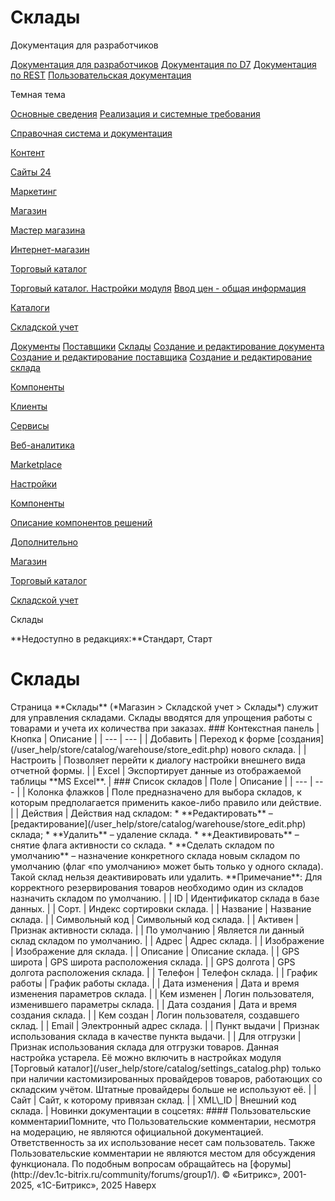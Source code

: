 # Склады

Документация для разработчиков

[Документация для разработчиков](https://dev.1c-bitrix.ru/api_help/)
[Документация по D7](https://dev.1c-bitrix.ru/api_d7/)
[Документация по REST](https://dev.1c-bitrix.ru/rest_help/)
[Пользовательская документация](https://dev.1c-bitrix.ru/user_help/)

Темная тема

[Основные сведения](/user_help/index.php)
[Реализация и системные требования](/user_help/reqintro.php)

[Справочная система и документация](/user_help/help/index.php)

[Контент](/user_help/content/index.php)

[Сайты 24](/user_help/sites24/index.php)

[Маркетинг](/user_help/marketing/index.php)

[Магазин](/user_help/store/index.php)

[Мастер магазина](/user_help/store/storeassist.php)

[Интернет-магазин](/user_help/store/sale/index.php)

[Торговый каталог](/user_help/store/catalog/index.php)

[Торговый каталог. Настройки модуля](/user_help/store/catalog/settings_catalog.php)
[Ввод цен - общая информация](/user_help/store/catalog/prices.php)

[Каталоги](/user_help/store/catalog/products/index.php)

[Складской учет](/user_help/store/catalog/warehouse/index.php)

[Документы](/user_help/store/catalog/warehouse/documents.php)
[Поставщики](/user_help/store/catalog/warehouse/suppliers.php)
[Склады](/user_help/store/catalog/warehouse/stores.php)
[Создание и редактирование документа](/user_help/store/catalog/warehouse/create_document.php)
[Создание и редактирование поставщика](/user_help/store/catalog/warehouse/create_supplier.php)
[Создание и редактирование склада](/user_help/store/catalog/warehouse/store_edit.php)

[Компоненты](/user_help/store/catalog/components/index.php)

[Клиенты](/user_help/clients/index.php)

[Сервисы](/user_help/service/index.php)

[Веб-аналитика](/user_help/statistic/index.php)

[Marketplace](/user_help/marketplace/index.php)

[Настройки](/user_help/settings/index.php)

[Компоненты](/user_help/components/index.php)

[Описание компонентов решений](/user_help/description_decisions/index.php)

[Дополнительно](/user_help/additional/index.php)

[Магазин](/user_help/store/index.php)

[Торговый каталог](/user_help/store/catalog/index.php)

[Складской учет](/user_help/store/catalog/warehouse/index.php)

Склады

**Недоступно в редакциях:**Стандарт, Старт

# Склады

<!--
<h4 id="topictoctitle">В этом разделе
- [Контекстная панель](#menu)
- [Список складов](#list)
--!>

Страница **Склады** (*Магазин > Складской учет > Склады*) служит для управления складами.

Склады вводятся для упрощения работы с товарами и учета их количества при заказах.

  

### Контекстная панель

| Кнопка | Описание |
| --- | --- |
| Добавить | Переход к форме [создания](/user_help/store/catalog/warehouse/store_edit.php) нового склада. |
| Настроить | Позволяет перейти к диалогу настройки внешнего вида отчетной формы. |
| Excel | Экспортирует данные из отображаемой таблицы **MS Excel**. |

  

### Список складов

| Поле | Описание |
| --- | --- |
| Колонка флажков | Поле предназначено для выбора складов, к которым предполагается применить какое-либо правило или действие. |
| Действия | Действия над складом:  * **Редактировать** – [редактирование](/user_help/store/catalog/warehouse/store_edit.php) склада; * **Удалить** – удаление склада. * **Деактивировать** – снятие флага активности со склада. * **Сделать складом по умолчанию** – назначение конкретного склада новым складом по умолчанию (флаг «по умолчанию» может быть только у одного склада). Такой склад нельзя деактивировать или удалить.   **Примечание**: Для корректного резервирования товаров необходимо один из складов назначить складом по умолчанию. |
| ID | Идентификатор склада в базе данных. |
| Сорт. | Индекс сортировки склада. |
| Название | Название склада. |
| Символьный код | Символьный код склада. |
| Активен | Признак активности склада. |
| По умолчанию | Является ли данный склад складом по умолчанию. |
| Адрес | Адрес склада. |
| Изображение | Изображение для склада. |
| Описание | Описание склада. |
| GPS широта | GPS широта расположения склада. |
| GPS долгота | GPS долгота расположения склада. |
| Телефон | Телефон склада. |
| График работы | График работы склада. |
| Дата изменения | Дата и время изменения параметров склада. |
| Кем изменен | Логин пользователя, изменившего параметры склада. |
| Дата создания | Дата и время создания склада. |
| Кем создан | Логин пользователя, создавшего склад. |
| Email | Электронный адрес склада. |
| Пункт выдачи | Признак использования склада в качестве пункта выдачи. |
| Для отгрузки | Признак использования склада для отгрузки товаров. Данная настройка устарела. Её можно включить в настройках модуля [Торговый каталог](/user_help/store/catalog/settings_catalog.php) только при наличии кастомизированных провайдеров товаров, работающих со складским учётом. Штатные провайдеры больше не используют её. |
| Сайт | Сайт, к которому привязан склад. |
| XML\_ID | Внешний код склада. |

Новинки документации в соцсетях:

#### Пользовательские комментарииПомните, что Пользовательские комментарии, несмотря на модерацию, не являются официальной документацией. Ответственность за их использование несет сам пользователь. Также Пользовательские комментарии не являются местом для обсуждения функционала. По подобным вопросам обращайтесь на [форумы](http://dev.1c-bitrix.ru/community/forums/group1/).

© «Битрикс», 2001-2025, «1С-Битрикс», 2025

Наверх